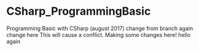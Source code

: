 # CSharp_ProgrammingBasic
Programming Basic with CSharp (august 2017)
change from branch
again change here
This will cause a conflict. 
Making some changes here!
hello again


